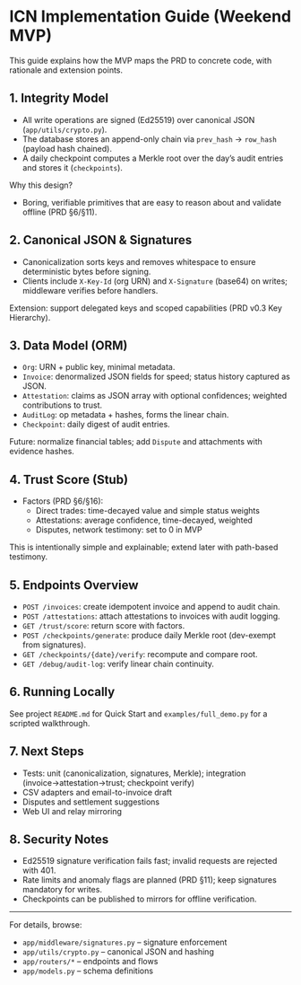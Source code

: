 # ICN Implementation Guide (Weekend MVP)

This guide explains how the MVP maps the PRD to concrete code, with rationale and extension points.

## 1. Integrity Model

- All write operations are signed (Ed25519) over canonical JSON (`app/utils/crypto.py`).
- The database stores an append-only chain via `prev_hash` → `row_hash` (payload hash chained).
- A daily checkpoint computes a Merkle root over the day’s audit entries and stores it (`checkpoints`).

Why this design?
- Boring, verifiable primitives that are easy to reason about and validate offline (PRD §6/§11).

## 2. Canonical JSON & Signatures

- Canonicalization sorts keys and removes whitespace to ensure deterministic bytes before signing.
- Clients include `X-Key-Id` (org URN) and `X-Signature` (base64) on writes; middleware verifies before handlers.

Extension: support delegated keys and scoped capabilities (PRD v0.3 Key Hierarchy).

## 3. Data Model (ORM)

- `Org`: URN + public key, minimal metadata.
- `Invoice`: denormalized JSON fields for speed; status history captured as JSON.
- `Attestation`: claims as JSON array with optional confidences; weighted contributions to trust.
- `AuditLog`: op metadata + hashes, forms the linear chain.
- `Checkpoint`: daily digest of audit entries.

Future: normalize financial tables; add `Dispute` and attachments with evidence hashes.

## 4. Trust Score (Stub)

- Factors (PRD §6/§16):
  - Direct trades: time-decayed value and simple status weights
  - Attestations: average confidence, time-decayed, weighted
  - Disputes, network testimony: set to 0 in MVP

This is intentionally simple and explainable; extend later with path-based testimony.

## 5. Endpoints Overview

- `POST /invoices`: create idempotent invoice and append to audit chain.
- `POST /attestations`: attach attestations to invoices with audit logging.
- `GET /trust/score`: return score with factors.
- `POST /checkpoints/generate`: produce daily Merkle root (dev-exempt from signatures).
- `GET /checkpoints/{date}/verify`: recompute and compare root.
- `GET /debug/audit-log`: verify linear chain continuity.

## 6. Running Locally

See project `README.md` for Quick Start and `examples/full_demo.py` for a scripted walkthrough.

## 7. Next Steps

- Tests: unit (canonicalization, signatures, Merkle); integration (invoice→attestation→trust; checkpoint verify)
- CSV adapters and email-to-invoice draft
- Disputes and settlement suggestions
- Web UI and relay mirroring

## 8. Security Notes

- Ed25519 signature verification fails fast; invalid requests are rejected with 401.
- Rate limits and anomaly flags are planned (PRD §11); keep signatures mandatory for writes.
- Checkpoints can be published to mirrors for offline verification.

---

For details, browse:
- `app/middleware/signatures.py` – signature enforcement
- `app/utils/crypto.py` – canonical JSON and hashing
- `app/routers/*` – endpoints and flows
- `app/models.py` – schema definitions

